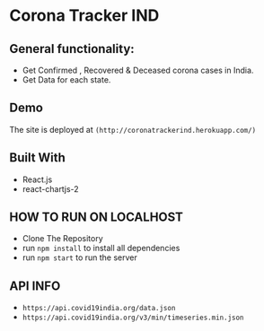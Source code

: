 # Corona Tracker IND

## General functionality:

* Get Confirmed , Recovered & Deceased corona cases in India.
* Get Data for each state.

## Demo

The site is deployed at ```(http://coronatrackerind.herokuapp.com/)```

## Built With

* React.js
* react-chartjs-2

## HOW TO RUN ON LOCALHOST

* Clone The Repository
* run ```npm install``` to install all dependencies
* run ```npm start``` to run the server

## API INFO

* ```https://api.covid19india.org/data.json```
* ```https://api.covid19india.org/v3/min/timeseries.min.json```
